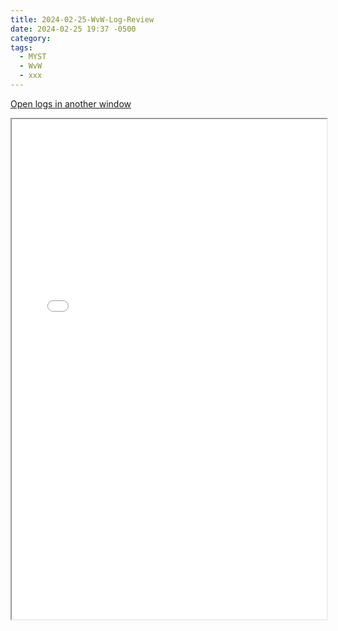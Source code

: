 ```yaml
---
title: 2024-02-25-WvW-Log-Review
date: 2024-02-25 19:37 -0500 
category: 
tags:
  - MYST
  - WvW
  - xxx
---
```



<a href="/assets/wvwlogs/reports20240225.html#20240225-WvW-Log-Review" target="_blank">Open logs in another window</a>

<iframe src="/assets/wvwlogs/reports20240225.html#20240225-WvW-Log-Review" width="100%" height="800" style="display:block; margin: 0 auto;"> </iframe>